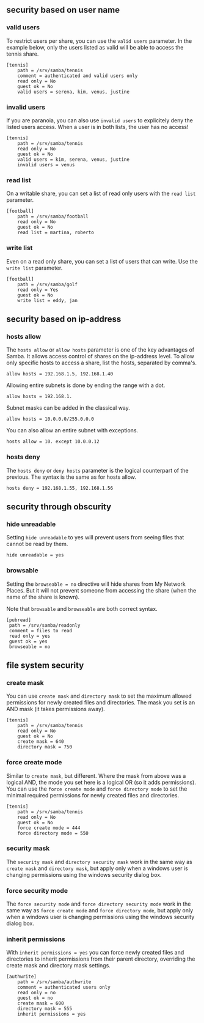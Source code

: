 ## security based on user name

### valid users

To restrict users per share, you can use the `valid users`
parameter. In the example below, only the users listed as valid will be
able to access the tennis share.

    [tennis]
        path = /srv/samba/tennis
        comment = authenticated and valid users only
        read only = No
        guest ok = No
        valid users = serena, kim, venus, justine 

### invalid users

If you are paranoia, you can also use `invalid users` to
explicitely deny the listed users access. When a user is in both lists,
the user has no access!

    [tennis]
        path = /srv/samba/tennis
        read only = No
        guest ok = No
        valid users = kim, serena, venus, justine
        invalid users = venus

### read list

On a writable share, you can set a list of read only users with the
`read list` parameter.

    [football]
        path = /srv/samba/football
        read only = No
        guest ok = No
        read list = martina, roberto

### write list

Even on a read only share, you can set a list of users that can write.
Use the `write list` parameter.

    [football]
        path = /srv/samba/golf
        read only = Yes
        guest ok = No
        write list = eddy, jan

## security based on ip-address

### hosts allow

The `hosts allow` or `allow hosts` parameter
is one of the key advantages of Samba. It allows access control of
shares on the ip-address level. To allow only specific hosts to access a
share, list the hosts, separated by comma\'s.

    allow hosts = 192.168.1.5, 192.168.1.40

Allowing entire subnets is done by ending the range with a dot.

    allow hosts = 192.168.1.

Subnet masks can be added in the classical way.

    allow hosts = 10.0.0.0/255.0.0.0

You can also allow an entire subnet with exceptions.

    hosts allow = 10. except 10.0.0.12

### hosts deny

The `hosts deny` or `deny hosts` parameter
is the logical counterpart of the previous. The syntax is the same as
for hosts allow.

    hosts deny = 192.168.1.55, 192.168.1.56

## security through obscurity

### hide unreadable

Setting `hide unreadable` to yes will prevent users from
seeing files that cannot be read by them.

    hide unreadable = yes

### browsable

Setting the `browseable = no` directive will hide shares
from My Network Places. But it will not prevent someone from accessing
the share (when the name of the share is known).

Note that `browsable` and `browseable` are both correct
syntax.

    [pubread]
     path = /srv/samba/readonly
     comment = files to read
     read only = yes
     guest ok = yes
     browseable = no

## file system security

### create mask

You can use `create mask` and
`directory mask` to set the maximum allowed permissions
for newly created files and directories. The mask you set is an AND mask
(it takes permissions away).

    [tennis]
        path = /srv/samba/tennis
        read only = No
        guest ok = No
        create mask = 640
        directory mask = 750

### force create mode

Similar to `create mask`, but different. Where the mask from above was a
logical AND, the mode you set here is a logical OR (so it adds
permissions). You can use the `force create mode` and
`force directory mode` to set the minimal required
permissions for newly created files and directories.

    [tennis]
        path = /srv/samba/tennis
        read only = No
        guest ok = No
        force create mode = 444
        force directory mode = 550

### security mask

The `security mask` and
`directory security mask` work in the same way as
`create mask` and `directory mask`, but apply only when a windows user
is changing permissions using the windows security dialog box.

### force security mode

The `force security mode` and
`force directory security mode` work in the same way as
`force create mode` and `force directory mode`, but apply only when a
windows user is changing permissions using the windows security dialog
box.

### inherit permissions

With `inherit permissions = yes` you can force newly created files and
directories to inherit permissions from their parent directory,
overriding the create mask and directory mask settings.

    [authwrite]
        path = /srv/samba/authwrite
        comment = authenticated users only
        read only = no  
        guest ok = no   
        create mask = 600
        directory mask = 555
        inherit permissions = yes

